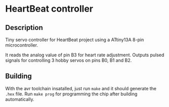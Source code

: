 # HeartBeat controller

## Description

Tiny servo controller for HeartBeat project using a ATtiny13A 8-pin microcontroller.

It reads the analog value of pin B3 for heart rate adjustment. Outputs pulsed 
signals for controlling 3 hobby servos on pins B0, B1 and B2.

## Building

With the avr toolchain insatalled, just run `make` and it should generate the `.hex` file. Run `make prog` for programming the chip after building automatically.
